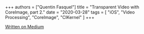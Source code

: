 +++
authors = ["Quentin Fasquel"]
title = "Transparent Video with CoreImage, part 2."
date = "2020-03-28"
tags = [ "iOS", "Video Processing", "CoreImage", "CIKernel" ]
+++

[Written on Medium](https://medium.com/@quentinfasquel/ios-transparent-video-with-coreimage-part-2-a6dcc4e3ae8b)
